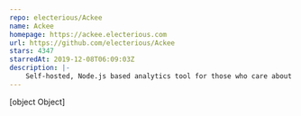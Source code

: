 ```yaml
---
repo: electerious/Ackee
name: Ackee
homepage: https://ackee.electerious.com
url: https://github.com/electerious/Ackee
stars: 4347
starredAt: 2019-12-08T06:09:03Z
description: |-
    Self-hosted, Node.js based analytics tool for those who care about privacy.
---
```


[object Object]
